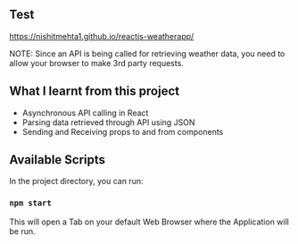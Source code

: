 ## Test
https://nishitmehta1.github.io/reactjs-weatherapp/

NOTE: Since an API is being called for retrieving weather data, you need to allow your browser to make 3rd party requests. 


## What I learnt from this project
* Asynchronous API calling in React
* Parsing data retrieved through API using JSON
* Sending and Receiving props to and from components

## Available Scripts
In the project directory, you can run:

### `npm start` 
This will open a Tab on your default Web Browser where the Application will be run.
